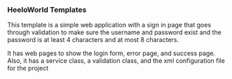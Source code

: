 <h3>HeeloWorld Templates</h3>
<p>This template is a simple web application with a sign in page that goes through validation to make sure the username and password exist and the password is at least 4 characters and at most 8 characters.</p>
<p>It has web pages to show the login form, error page, and success page. Also, it has a service class, a validation class, and the xml configuration file for the project</p>